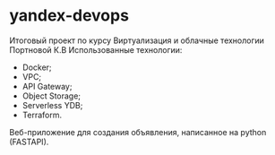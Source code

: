 # yandex-devops
Итоговый проект по курсу Виртуализация и облачные технологии Портновой К.В
Использованные технологии:
* Docker;
* VPC;
* API Gateway;
* Object Storage;
* Serverless YDB;
* Terraform.

Веб-приложение для создания объявления, написанное на python (FASTAPI).

